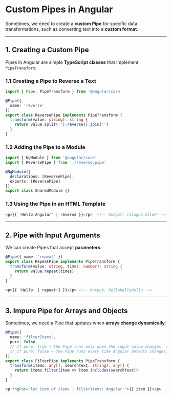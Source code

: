 # Custom Pipes in Angular

Sometimes, we need to create a **custom Pipe** for specific data transformations, such as converting text into a **custom format**.

---

## 1. Creating a Custom Pipe

Pipes in Angular are simple **TypeScript classes** that implement `PipeTransform`.

### 1.1 Creating a Pipe to Reverse a Text

```typescript
import { Pipe, PipeTransform } from '@angular/core'

@Pipe({
  name: 'reverse'
})
export class ReversePipe implements PipeTransform {
  transform(value: string): string {
    return value.split('').reverse().join('')
  }
}
```

### 1.2 Adding the Pipe to a Module

```typescript
import { NgModule } from '@angular/core'
import { ReversePipe } from './reverse.pipe'

@NgModule({
  declarations: [ReversePipe],
  exports: [ReversePipe]
})
export class SharedModule {}
```

### 1.3 Using the Pipe in an HTML Template

```html
<p>{{ 'Hello Angular' | reverse }}</p>  <!-- Output: ralugnA olleH -->
```

---

## 2. Pipe with Input Arguments

We can create Pipes that accept **parameters**:

```typescript
@Pipe({ name: 'repeat' })
export class RepeatPipe implements PipeTransform {
  transform(value: string, times: number): string {
    return value.repeat(times)
  }
}
```

```html
<p>{{ 'Hello' | repeat:3 }}</p> <!-- Output: HelloHelloHello -->
```

---

## 3. Impure Pipe for Arrays and Objects

Sometimes, we need a Pipe that updates when **arrays change dynamically**:

```typescript
@Pipe({
  name: 'filterItems',
  pure: false
  // If pure: true → The Pipe runs only when the input value changes. (Default)
  // If pure: false → The Pipe runs every time Angular detects changes, even if the value remains the same.
})
export class FilterPipe implements PipeTransform {
  transform(items: any[], searchText: string): any[] {
    return items.filter(item => item.includes(searchText))
  }
}
```

```html
<p *ngFor="let item of items | filterItems:'Angular'">{{ item }}</p>
```

